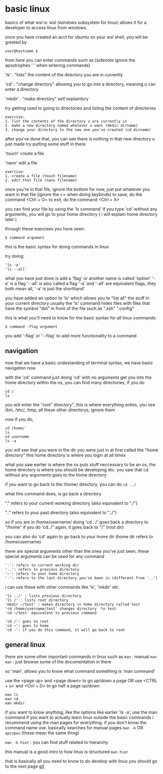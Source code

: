 # basic linux

basics of what wsl is:
wsl (windows subsystem for linux) allows it for a developer to access linux from windows.

once you have created an acct for ubuntu on your wsl shell, you will be greeted by 

```
user@hostname $
```

from here you can enter commands such as (sidenote ignore the apostrophes ' ' when entering commands)

'ls' : "lists" the content of the directory you are in currently

'cd' : "change directory" allowing you to go into a directory, meaning u can enter a directory

'mkdir' : "make directory" self explaintory

try getting used to going to directories and listing the content of directories

```
exercise:
1. list the contents of the directory u are currently in
2. make a new directory named whatever u want (mkdir dirname)
3. change your directory to the new one you've created (cd dirname)
```

after you've done that, you can see there is nothing in that new directory u just made
try putting some stuff in there

'touch' create a file 

'nano' edit a file

```
exercise:
1. create a file (touch filename)
2. edit that file (nano filename)
```

once you're in that file, ignore the bottom for now, just put whatever you want in that file (ignore the \<\> when doing keybinds)
to save, do the command \<Ctrl + O\>
to exit, do the command \<Ctrl + X\>

you can find your file by using the 'ls command'
if you type 'cd' without any arguments, you will go to your home directory ( i will explain home directory later )

through these exercises you have seen:

`$ command argument`

this is the basic syntax for doing commands in linux

try doing:

```
'ls -a'
'ls --all'
```

what you have just done is add a 'flag' or another name is called 'option'
'-a' is a flag
'--all' is also called a flag
'-a' and '-all' are equivalent flags, they both mean all, '-a' is just the shorthand'

you have added an option to 'ls' which allows you to "list all" the stuff in your current directory
usually the 'ls' command hides files with files that have the symbol "dot" in front of the file such as ".ssh" ".config"

this is what you'll need to know for the basic syntax for all linux commands:

`$ command -flag argument`

you add '-flag' or '--flag' to add more functionality to a command

## navigation

now that we have a basic undestanding of terminal syntax, we have basic navigation now

with the 'cd' command
just doing 'cd' with no arguments get you into the home directory
within the os, you can find many directories, if you do
```
cd /
ls
```

you will enter the "root" directory", this is where everything enlies,
you see /bin, /etc/, /tmp, all these other directorys, ignore them

now if you do, 
```
cd /home/
ls
cd username
ls -a
```

you will see that you were in the dir you were just in at first called the "home directory"
this home directory is where you login at all times

what you saw earlier is where the os puts stuff neccessary to be an os,
the home directory is where you should be developing etc.
you saw that cd without any arguments goes to the home directory

if you want to go back to the /home/ directory, you can do
`cd ../`

what this command does, is go back a directory

"." refers to your current working directory (also equivalent to "./")

".." refers to your past directory (also equivalent to "../")

so if you are in /home/username/
doing 'cd ../' goes back a directory to "/home"
if you do 'cd../" again, it goes back to "/" (root dir)

you can also do 'cd' again to go back to your home dir (home dir refers to /home/username)

there are special arguments other than the ones you've just seen,
these special arguments can be used for any command 

```
'.': refers to current working dir
'..': refers to previous directory
'~': refers to your home directory
'-': refers to the last directory you've been in (different from '..')
```

i can use these with other commands like 'ls', 'mkdir' etc.
```
'ls ../' : lists previous directory
'ls /' : lists root directory
'mkdir ~/test' : makes directory in home directory called test
'cd /home/username/test' changes directory  to test
'cd ~/test' equivalent to previous command

'cd /': goes to root
'cd ~': goes to home
'cd -': if you do this command, it will go back to root
```

## general linux 
there are some other important commands in linux such as
`man` : manual
`man man` : just browse some of the documentation in there

so 'man', allows you to know what command something is
'man command'

use the \<page up\> and \<page down\>  to go up/down a page
OR use \<CTRL + u\> and \<Ctrl + D\> to go half a page up/down
```
man ls
man cd
man mkdir
```
if you want to know anything, like the options like earlier 'ls -a', use the man command
if you want to actually learn linux outside the basic commands i recommend using the man
pages for everything. if you don't know the command name use. basically searches
for manual pages
`man -k` OR
`apropos` (these mean the same thing)

`man -k hier` : you can find stuff related to hierarchy

this manual is a good intro to how linux is structured
`man hier`

that is basically all you need to know to do develop with linux
you should go to the next page [git](git.md)
